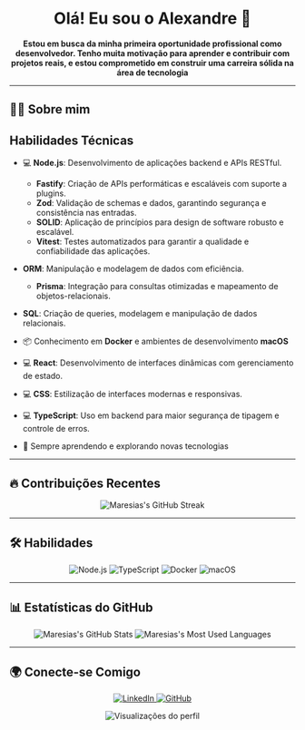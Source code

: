 <h1 align="center">Olá! Eu sou o Alexandre 👋</h1>

<p align="center">
  <b> Estou em busca da minha primeira oportunidade profissional como desenvolvedor. Tenho muita motivação para aprender e contribuir com projetos reais, e estou comprometido em construir uma carreira sólida na área de tecnologia </b>
</p>

---

## 🧑‍💻 Sobre mim

## Habilidades Técnicas
- 💻 **Node.js**: Desenvolvimento de aplicações backend e APIs RESTful.
   - **Fastify**: Criação de APIs performáticas e escaláveis com suporte a plugins.
   - **Zod**: Validação de schemas e dados, garantindo segurança e consistência nas entradas.
   - **SOLID**: Aplicação de princípios para design de software robusto e escalável.
   - **Vitest**: Testes automatizados para garantir a qualidade e confiabilidade das aplicações.
- **ORM**: Manipulação e modelagem de dados com eficiência.
   - **Prisma**: Integração para consultas otimizadas e mapeamento de objetos-relacionais.
- **SQL**: Criação de queries, modelagem e manipulação de dados relacionais.
- 📦 Conhecimento em **Docker** e ambientes de desenvolvimento **macOS**
- 💻 **React**: Desenvolvimento de interfaces dinâmicas com gerenciamento de estado.
- 💻 **CSS**: Estilização de interfaces modernas e responsivas.
- 💻 **TypeScript**: Uso em backend para maior segurança de tipagem e controle de erros.


- 🌱 Sempre aprendendo e explorando novas tecnologias

---

## 🔥 Contribuições Recentes

<p align="center">
  <img src="https://github-readme-streak-stats.herokuapp.com/?user=Maresias&theme=default&hide_border=true" alt="Maresias's GitHub Streak" />
</p>

---

## 🛠️ Habilidades

<p align="center">
  <img src="https://img.shields.io/badge/Node.js-339933?style=for-the-badge&logo=node.js&logoColor=white" alt="Node.js" />
  <img src="https://img.shields.io/badge/TypeScript-007ACC?style=for-the-badge&logo=typescript&logoColor=white" alt="TypeScript" />
  <img src="https://img.shields.io/badge/Docker-2496ED?style=for-the-badge&logo=docker&logoColor=white" alt="Docker" />
  <img src="https://img.shields.io/badge/macOS-000000?style=for-the-badge&logo=apple&logoColor=white" alt="macOS" />
</p>

---

## 📊 Estatísticas do GitHub

<p align="center">
  <img src="https://github-readme-stats.vercel.app/api?username=Maresias&show_icons=true&theme=default&hide_border=true&count_private=true" alt="Maresias's GitHub Stats" />
  <img src="https://github-readme-stats.vercel.app/api/top-langs/?username=Maresias&layout=compact&theme=default&hide_border=true" alt="Maresias's Most Used Languages" />
</p>

---

## 🌍 Conecte-se Comigo

<p align="center">
  <a href="https://linkedin.com/in/seu-perfil" target="_blank">
    <img src="https://img.shields.io/badge/LinkedIn-0077B5?style=for-the-badge&logo=linkedin&logoColor=white" alt="LinkedIn" />
  </a>
  <a href="https://github.com/Maresias" target="_blank">
    <img src="https://img.shields.io/badge/GitHub-181717?style=for-the-badge&logo=github&logoColor=white" alt="GitHub" />
  </a>
</p>

<p align="center">
  <img src="https://komarev.com/ghpvc/?username=Maresias&color=blue" alt="Visualizações do perfil" />
</p>
